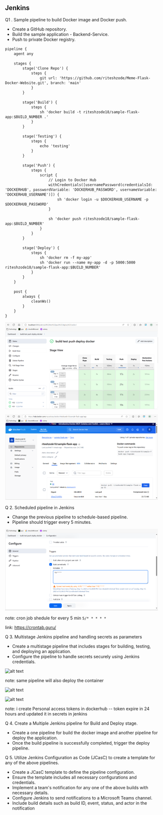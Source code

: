 ## Jenkins

Q1 . Sample pipeline to build Docker image and Docker push.
- Create a GitHub repository.
- Build the sample application - Backend-Service.
- Push to private Docker registry.

```
pipeline {
    agent any

    stages {
        stage('Clone Repo') {
            steps {
                git url: 'https://github.com/riteshzode/Meme-Flask-Docker-Website.git', branch: 'main'
            }
        }

        stage('Build') {
            steps {
                sh 'docker build -t riteshzode18/sample-flask-app:$BUILD_NUMBER .'
            }
        }

        stage('Testing') {
            steps {
                echo 'testing'
            }
        }

        stage('Push') {
            steps {
                script {
                    // Login to Docker Hub
                    withCredentials([usernamePassword(credentialsId: 'DOCKERHUB', passwordVariable: 'DOCKERHUB_PASSWORD', usernameVariable: 'DOCKERHUB_USERNAME')]) {
                        sh 'docker login -u $DOCKERHUB_USERNAME -p $DOCKERHUB_PASSWORD'
                    }
                    
                    sh 'docker push riteshzode18/sample-flask-app:$BUILD_NUMBER'
                }
            }
        }

        stage('Deploy') {
            steps {
                sh 'docker rm -f my-app'
                sh 'docker run --name my-app -d -p 5000:5000 riteshzode18/sample-flask-app:$BUILD_NUMBER'
            }
        }
    }
    
    post {
        always {
            cleanWs()
        }
    }
}

```

![alt text](image.png)

![alt text](image-1.png)



Q 2. Scheduled pipeline in Jenkins
- Change the previous pipeline to schedule-based pipeline.
- Pipeline should trigger every 5 minutes.

![alt text](image-2.png)

note: cron job shedule for every 5 min 
```5/* * * * *```

link: https://crontab.guru/


Q 3. Multistage Jenkins pipeline and handling secrets as parameters
- Create a multistage pipeline that includes stages for building, testing, and deploying an 
application.
- Configure the pipeline to handle secrets securely using Jenkins credentials.

![alt text](image-3.png)

note: same pipeline will also deploy the container

![alt text](image-4.png)


![alt text](image-5.png)

note: i create Personal access tokens in dockerhub -- token expire in 24 hours and updated it in secrets in jenkins


Q 4. Create a Multiple Jenkins pipeline for Build and Deploy stage.
- Create a one pipeline for build the docker image and another pipeline for deploy 
the application.
- Once the build pipeline is successfully completed, trigger the deploy pipeline.




Q 5. Utilize Jenkins Configuration as Code (JCasC) to create a template for any of the 
above pipelines.
- Create a JCasC template to define the pipeline configuration.
- Ensure the template includes all necessary configurations and credentials.
- Implement a team's notification for any one of the above builds with necessary 
details.
- Configure Jenkins to send notifications to a Microsoft Teams channel.
- Include build details such as build ID, event, status, and actor in the notification



